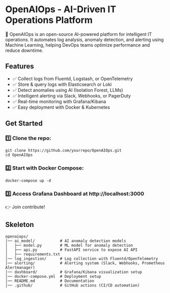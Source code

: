 # OpenAIOps - AI-Driven IT Operations Platform

🚀 OpenAIOps is an open-source AI-powered platform for intelligent IT operations. It automates log analysis, anomaly detection, and alerting using Machine Learning, helping DevOps teams optimize performance and reduce downtime.

## Features

- ✅ Collect logs from Fluentd, Logstash, or OpenTelemetry
- ✅ Store & query logs with Elasticsearch or Loki
- ✅ Detect anomalies using AI (Isolation Forest, LLMs)
- ✅ Intelligent alerting via Slack, Webhooks, or PagerDuty
- ✅ Real-time monitoring with Grafana/Kibana
- ✅ Easy deployment with Docker & Kubernetes

## Get Started

### 1️⃣ Clone the repo:
```
git clone https://github.com/yourrepo/OpenAIOps.git
cd OpenAIOps
```

### 2️⃣ Start with Docker Compose:
```
docker-compose up -d
```

### 3️⃣ Access Grafana Dashboard at http://localhost:3000

👉 Join contribute!


## Skeleton

```
openaiops/
│── ai_model/           # AI anomaly detection models
│   ├── model.py        # ML model for anomaly detection
│   ├── api.py          # FastAPI service to expose AI API
│   ├── requirements.txt
│── log_ingestion/      # Log collection with Fluentd/OpenTelemetry
│── alerting/           # Alerting system (Slack, Webhooks, Prometheus Alertmanager)
│── dashboard/          # Grafana/Kibana visualization setup
│── docker-compose.yml  # Deployment setup
│── README.md           # Documentation
│── .github/            # GitHub actions (CI/CD automation)
```
